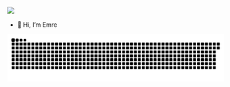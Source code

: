 ![](https://komarev.com/ghpvc/?username=yemreu&color=orange&style=plastic&label=Profile+Views)

- 👋 Hi, I’m Emre
<!--- - 👀 I’m interested in ...
- 🌱 I’m currently learning ...
- 💞️ I’m looking to collaborate on ...
- 📫 How to reach me ... --->

<!---
yemreu/yemreu is a ✨ special ✨ repository because its `README.md` (this file) appears on your GitHub profile.
You can click the Preview link to take a look at your changes.
--->

![snake gif](https://github.com/yemreu/yemreu/blob/output/github-contribution-grid-snake.svg)
